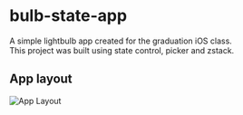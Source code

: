 # bulb-state-app
A simple lightbulb app created for the graduation iOS class. <br />
This project was built using state control, picker and zstack.

## App layout

![App Layout](https://i.ibb.co/9rkpXXH/Screenshot-2023-09-19-at-10-56-17.png)
